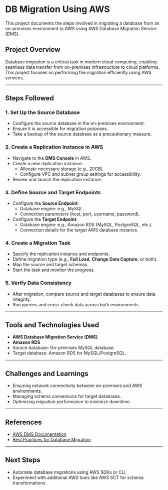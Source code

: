 # DB Migration Using AWS

This project documents the steps involved in migrating a database from an on-premises environment to AWS using AWS Database Migration Service (DMS).

## Project Overview
Database migration is a critical task in modern cloud computing, enabling seamless data transfer from on-premises infrastructure to cloud platforms. This project focuses on performing the migration efficiently using AWS services.

---

## Steps Followed

### 1. **Set Up the Source Database**
- Configure the source database in the on-premises environment.
- Ensure it is accessible for migration purposes.
- Take a backup of the source database as a precautionary measure.

### 2. **Create a Replication Instance in AWS**
- Navigate to the **DMS Console** in AWS.
- Create a new replication instance:
  - Allocate necessary storage (e.g., 20GB).
  - Configure VPC and subnet group settings for accessibility.
- Review and launch the replication instance.

### 3. **Define Source and Target Endpoints**
- Configure the **Source Endpoint**:
  - Database engine: e.g., MySQL.
  - Connection parameters (host, port, username, password).
- Configure the **Target Endpoint**:
  - Database engine: e.g., Amazon RDS (MySQL, PostgreSQL, etc.).
  - Connection details for the target AWS database instance.

### 4. **Create a Migration Task**
- Specify the replication instance and endpoints.
- Define migration type (e.g., **Full Load**, **Change Data Capture**, or both).
- Map the source and target schemas.
- Start the task and monitor the progress.

### 5. **Verify Data Consistency**
- After migration, compare source and target databases to ensure data integrity.
- Run queries and cross-check data across both environments.

---

## Tools and Technologies Used
- **AWS Database Migration Service (DMS)**
- **Amazon RDS**
- Source database: On-premises MySQL database.
- Target database: Amazon RDS for MySQL/PostgreSQL.

---

## Challenges and Learnings
- Ensuring network connectivity between on-premises and AWS environments.
- Managing schema conversions for target databases.
- Optimizing migration performance to minimize downtime.

---

## References
- [AWS DMS Documentation](https://aws.amazon.com/dms/)
- [Best Practices for Database Migration](https://docs.aws.amazon.com/dms/latest/userguide/CHAP_BestPractices.html)

---

## Next Steps
- Automate database migrations using AWS SDKs or CLI.
- Experiment with additional AWS tools like AWS SCT for schema transformations.
